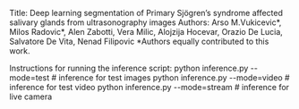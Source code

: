 Title: Deep learning segmentation of Primary Sjögren’s syndrome affected salivary glands from ultrasonography images
Authors: Arso M.Vukicevic*, Milos Radovic*, Alen Zabotti, Vera Milic, Alojzija Hocevar, Orazio De Lucia, Salvatore De Vita, Nenad Filipovic
*Authors equally contributed to this work.

Instructions for running the inference script:
	python inference.py --mode=test   # inference for test images
	python inference.py --mode=video  # inference for test video
	python inference.py --mode=stream # inference for live camera
